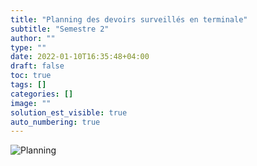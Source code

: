 ```yaml
---
title: "Planning des devoirs surveillés en terminale"
subtitle: "Semestre 2"
author: ""
type: ""
date: 2022-01-10T16:35:48+04:00
draft: false
toc: true
tags: []
categories: []
image: ""
solution_est_visible: true
auto_numbering: true
---
```


![Planning](/pdf/planning-ds-term-s2.png)